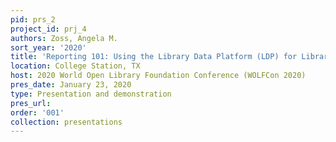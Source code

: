 ```yaml
---
pid: prs_2
project_id: prj_4
authors: Zoss, Angela M.
sort_year: '2020'
title: 'Reporting 101: Using the Library Data Platform (LDP) for Library Reporting'
location: College Station, TX
host: 2020 World Open Library Foundation Conference (WOLFCon 2020)
pres_date: January 23, 2020
type: Presentation and demonstration
pres_url: 
order: '001'
collection: presentations
---
```

